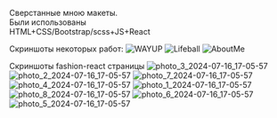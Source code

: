 Сверстанные мною макеты.                                                                                                                  
Были использованы                                                                                         
HTML+CSS/Bootstrap/scss+JS+React


Скриншоты некоторых работ:
![WAYUP](https://github.com/user-attachments/assets/e43d9751-2461-4f0e-9aee-4ad29632bab5)
![Lifeball](https://github.com/user-attachments/assets/f2035005-6eb1-407a-a967-41dde772bb35)
![AboutMe](https://github.com/user-attachments/assets/dff040e3-4a62-417a-a8e2-19c5e2736fd2)

Скриншоты fashion-react страницы
![photo_3_2024-07-16_17-05-57](https://github.com/user-attachments/assets/05e03575-390d-4530-8b5d-63d50111d64e)
![photo_2_2024-07-16_17-05-57](https://github.com/user-attachments/assets/263020ee-a7ea-4b84-aca0-c1ae81a4374e)
![photo_7_2024-07-16_17-05-57](https://github.com/user-attachments/assets/aacd35c4-da80-49fc-a3cb-2e7d90f3aca1)
![photo_4_2024-07-16_17-05-57](https://github.com/user-attachments/assets/ace9fdba-57dc-483c-b2d1-b8c90a5a49dc)
![photo_1_2024-07-16_17-05-57](https://github.com/user-attachments/assets/d2b13e1a-833f-43ff-8ddd-4796ee81baca)
![photo_8_2024-07-16_17-05-57](https://github.com/user-attachments/assets/0a2c20fb-ac9f-4e50-94db-489384fbbc6b)
![photo_6_2024-07-16_17-05-57](https://github.com/user-attachments/assets/f0b7a560-e853-4f8f-987c-41c8baf8c8bf)
![photo_5_2024-07-16_17-05-57](https://github.com/user-attachments/assets/c5318140-1d43-4214-a3b5-5b7fb80d6db6)
